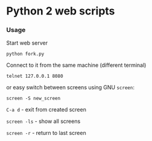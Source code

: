 # Python 2 web scripts

### Usage
Start web server
```
python fork.py
```

Connect to it from the same machine (different terminal)
```
telnet 127.0.0.1 8080
```
or easy switch between screens using GNU `screen`:
```
screen -S new_screen
```
`C-a d` - exit from created screen

`screen -ls` - show all screens

`screen -r` - return to last screen
